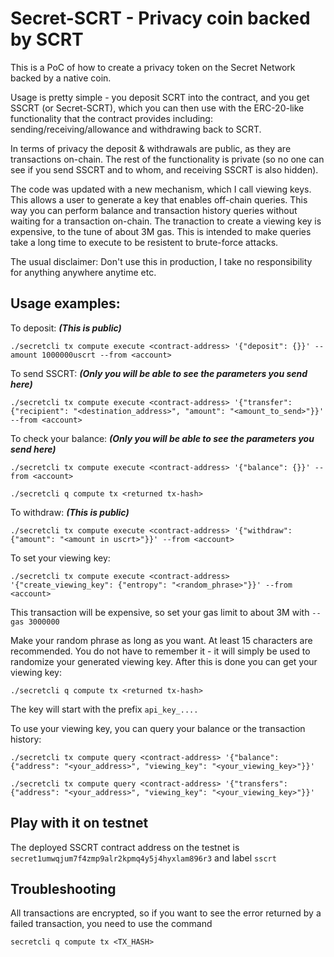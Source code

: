 # Secret-SCRT - Privacy coin backed by SCRT

This is a PoC of how to create a privacy token on the Secret Network backed by a native coin.

Usage is pretty simple - you deposit SCRT into the contract, and you get SSCRT (or Secret-SCRT), which you can then use with the ERC-20-like functionality that the contract provides including: sending/receiving/allowance and withdrawing back to SCRT. 

In terms of privacy the deposit & withdrawals are public, as they are transactions on-chain. The rest of the functionality is private (so no one can see if you send SSCRT and to whom, and receiving SSCRT is also hidden). 

The code was updated with a new mechanism, which I call viewing keys. This allows a user to generate a key that enables off-chain queries. This way you can perform balance and transaction history queries without waiting for a transaction on-chain. The tranaction to create a viewing key is expensive, to the tune of about 3M gas. This is intended to make queries take a long time to execute to be resistent to brute-force attacks.

The usual disclaimer: Don't use this in production, I take no responsibility for anything anywhere anytime etc.

## Usage examples:

To deposit: ***(This is public)***

```./secretcli tx compute execute <contract-address> '{"deposit": {}}' --amount 1000000uscrt --from <account>``` 

To send SSCRT: ***(Only you will be able to see the parameters you send here)***

```./secretcli tx compute execute <contract-address> '{"transfer": {"recipient": "<destination_address>", "amount": "<amount_to_send>"}}' --from <account>```

To check your balance: ***(Only you will be able to see the parameters you send here)***

```./secretcli tx compute execute <contract-address> '{"balance": {}}' --from <account>```

```./secretcli q compute tx <returned tx-hash>```

To withdraw: ***(This is public)***

```./secretcli tx compute execute <contract-address> '{"withdraw": {"amount": "<amount in uscrt>"}}' --from <account>```

To set your viewing key: 

```./secretcli tx compute execute <contract-address> '{"create_viewing_key": {"entropy": "<random_phrase>"}}' --from <account>```

This transaction will be expensive, so set your gas limit to about 3M with `--gas 3000000`

Make your random phrase as long as you want. At least 15 characters are recommended. You do not have to remember it - it will simply be used to randomize your generated viewing key. After this is done you can get your viewing key:

```./secretcli q compute tx <returned tx-hash>```

The key will start with the prefix `api_key_....`

To use your viewing key, you can query your balance or the transaction history:

```./secretcli tx compute query <contract-address> '{"balance": {"address": "<your_address>", "viewing_key": "<your_viewing_key>"}}'```

```./secretcli tx compute query <contract-address> '{"transfers": {"address": "<your_address>", "viewing_key": "<your_viewing_key>"}}'```

## Play with it on testnet

The deployed SSCRT contract address on the testnet is `secret1umwqjum7f4zmp9alr2kpmq4y5j4hyxlam896r3` and label `sscrt`

## Troubleshooting 

All transactions are encrypted, so if you want to see the error returned by a failed transaction, you need to use the command

`secretcli q compute tx <TX_HASH>`

